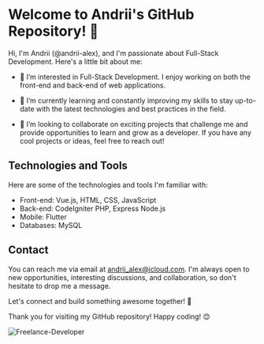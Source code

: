 # Welcome to Andrii's GitHub Repository! 👋

Hi, I'm Andrii (@andrii-alex), and I'm passionate about Full-Stack Development. Here's a little bit about me:

- 👀 I’m interested in Full-Stack Development. I enjoy working on both the front-end and back-end of web applications.

- 🌱 I’m currently learning and constantly improving my skills to stay up-to-date with the latest technologies and best practices in the field.

- 💞️ I’m looking to collaborate on exciting projects that challenge me and provide opportunities to learn and grow as a developer. If you have any cool projects or ideas, feel free to reach out!

## Technologies and Tools

Here are some of the technologies and tools I'm familiar with:

- Front-end: Vue.js, HTML, CSS, JavaScript
- Back-end: CodeIgniter PHP, Express Node.js
- Mobile: Flutter
- Databases: MySQL

## Contact

You can reach me via email at andrii_alex@icloud.com. I'm always open to new opportunities, interesting discussions, and collaboration, so don't hesitate to drop me a message.

Let's connect and build something awesome together! 🚀

Thank you for visiting my GitHub repository! Happy coding! 😊

![Freelance-Developer](https://github.com/andrii-alex/andrii-alex/assets/127661933/381b3546-f968-43f6-bb7d-343cd0854949)
